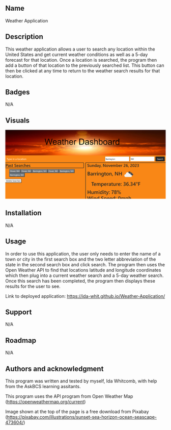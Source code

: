 ## Name
Weather Application

## Description
This weather application allows a user to search any location within the United States and get current weather conditions as well as a 5-day forecast for that location. Once a location is searched, the program then add a button of that location to the previously searched list. This button can then be clicked at any time to return to the weather search results for that location.

## Badges
N/A

## Visuals
<img src="images/Homepage.png">

## Installation
N/A

## Usage
In order to use this application, the user only needs to enter the name of a town or city in the first search box and the two letter abbreviation of the state in the second search box and click search. The program then uses the Open Weather API to find that locations latitude and longitude coordinates which then plug into a current weather search and a 5-day weather search. Once this search has been completed, the program then displays these results for the user to see.

Link to deployed application: https://ida-whit.github.io/Weather-Application/

## Support
N/A

## Roadmap
N/A

## Authors and acknowledgment
This program was written and tested by myself, Ida Whitcomb, with help from the AskBCS learning assitants.

This program uses the API program from Open Weather Map (https://openweathermap.org/current)

Image shown at the top of the page is a free download from Pixabay (https://pixabay.com/illustrations/sunset-sea-horizon-ocean-seascape-473604/)